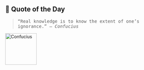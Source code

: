 ## 💬 Quote of the Day

<!-- QUOTE_START -->

<div style="font-family: 'JetBrains Mono', monospace; font-size: 14px;">

> “Real knowledge is to know the extent of one’s ignorance.”
> — *Confucius*

</div>
<img src="https://i.gr-assets.com/images/S/compressed.photo.goodreads.com/authors/1407613261i/15321._UX200_CR0,0,200,200_.jpg" alt="Confucius" width="100"/>

<!-- QUOTE_END -->
